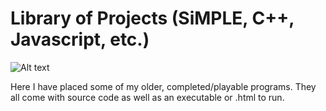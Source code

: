 # Library of Projects (SiMPLE, C++, Javascript, etc.)

![Alt text](/Screenshots/title.png?raw=true "Cover")

Here I have placed some of my older, completed/playable programs. They all come with source code as well as an executable or .html to run.




